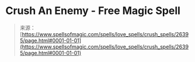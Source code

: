 <!--yml
category: 未分类
date: 2024-06-12 19:14:18
-->

# Crush An Enemy - Free Magic Spell

> 来源：[https://www.spellsofmagic.com/spells/love_spells/crush_spells/26395/page.html#0001-01-01](https://www.spellsofmagic.com/spells/love_spells/crush_spells/26395/page.html#0001-01-01)